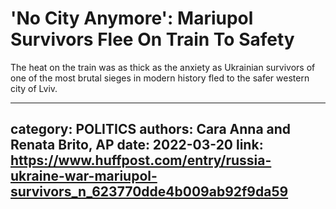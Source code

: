 # 'No City Anymore': Mariupol Survivors Flee On Train To Safety

The heat on the train was as thick as the anxiety as Ukrainian survivors of one of the most brutal sieges in modern history fled to the safer western city of Lviv.

---
category: POLITICS
authors: Cara Anna and Renata Brito, AP
date: 2022-03-20
link: https://www.huffpost.com/entry/russia-ukraine-war-mariupol-survivors_n_623770dde4b009ab92f9da59
---
